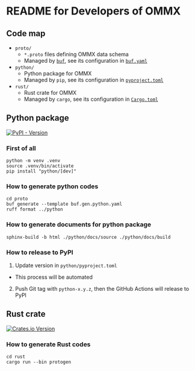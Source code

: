 README for Developers of OMMX
==============================

## Code map

- `proto/`
  - `*.proto` files defining OMMX data schema
  - Managed by [`buf`](https://buf.build/docs/introduction), see its configuration in [`buf.yaml`](./proto/buf.yaml)
- `python/`
  - Python package for OMMX
  - Managed by `pip`, see its configuration in [`pyproject.toml`](./python//pyproject.toml)
- `rust/`
  - Rust crate for OMMX
  - Managed by `cargo`, see its configuration in [`Cargo.toml`](./rust/Cargo.toml)

## Python package
[![PyPI - Version](https://img.shields.io/pypi/v/ommx)](https://pypi.org/project/ommx/)

### First of all
```shell
python -m venv .venv
source .venv/bin/activate
pip install "python/[dev]"
```

### How to generate python codes
```shell
cd proto
buf generate --template buf.gen.python.yaml
ruff format ../python
```

### How to generate documents for python package
```shell
sphinx-build -b html ./python/docs/source ./python/docs/build
```

### How to release to PyPI

1. Update version in `python/pyproject.toml`
  - This process will be automated
2. Push Git tag with `python-x.y.z`, then the GitHub Actions will release to PyPI

## Rust crate
[![Crates.io Version](https://img.shields.io/crates/v/ommx)](https://crates.io/crates/ommx)

### How to generate Rust codes

```shell
cd rust
cargo run --bin protogen
```
